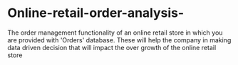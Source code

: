 # Online-retail-order-analysis-
The order management functionality of an online retail store in which you are provided with 'Orders' database. These will help the company in making  data driven decision that will impact the over growth of the online retail store
